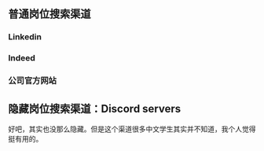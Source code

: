 ## 普通岗位搜索渠道
### Linkedin

### Indeed

### 公司官方网站 


## 隐藏岗位搜索渠道：Discord servers
好吧，其实也没那么隐藏。但是这个渠道很多中文学生其实并不知道，我个人觉得挺有用的。

